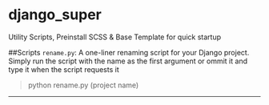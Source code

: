 # django_super
Utility Scripts, Preinstall SCSS & Base Template for quick startup

##Scripts
`rename.py`: A one-liner renaming script for your Django project.
Simply run the script with the name as the first argument or ommit it and type it when the script requests it
> python rename.py (project name)

------------




